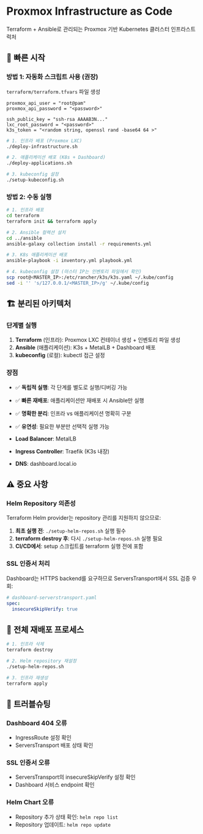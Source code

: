 # Proxmox Infrastructure as Code

Terraform + Ansible로 관리되는 Proxmox 기반 Kubernetes 클러스터 인프라스트럭처

## 🚀 빠른 시작

### 방법 1: 자동화 스크립트 사용 (권장)

`terraform/terraform.tfvars` 파일 생성

```
proxmox_api_user = "root@pam"
proxmox_api_password = "<password>"

ssh_public_key = "ssh-rsa AAAAB3N..."
lxc_root_password = "<password>"
k3s_token = "<random string, openssl rand -base64 64 >"
```

```bash
# 1. 인프라 배포 (Proxmox LXC)
./deploy-infrastructure.sh

# 2. 애플리케이션 배포 (K8s + Dashboard)
./deploy-applications.sh

# 3. kubeconfig 설정
./setup-kubeconfig.sh
```

### 방법 2: 수동 실행

```bash
# 1. 인프라 배포
cd terraform
terraform init && terraform apply

# 2. Ansible 컬렉션 설치
cd ../ansible
ansible-galaxy collection install -r requirements.yml

# 3. K8s 애플리케이션 배포
ansible-playbook -i inventory.yml playbook.yml

# 4. kubeconfig 설정 (마스터 IP는 인벤토리 파일에서 확인)
scp root@<MASTER_IP>:/etc/rancher/k3s/k3s.yaml ~/.kube/config
sed -i '' 's/127.0.0.1/<MASTER_IP>/g' ~/.kube/config
```

## 🏗️ 분리된 아키텍처

### 단계별 실행

1. **Terraform** (인프라): Proxmox LXC 컨테이너 생성 + 인벤토리 파일 생성
2. **Ansible** (애플리케이션): K3s + MetalLB + Dashboard 배포
3. **kubeconfig** (로컬): kubectl 접근 설정

### 장점

- ✅ **독립적 실행**: 각 단계를 별도로 실행/디버깅 가능
- ✅ **빠른 재배포**: 애플리케이션만 재배포 시 Ansible만 실행
- ✅ **명확한 분리**: 인프라 vs 애플리케이션 명확히 구분
- ✅ **유연성**: 필요한 부분만 선택적 실행 가능

- **Load Balancer**: MetalLB
- **Ingress Controller**: Traefik (K3s 내장)
- **DNS**: dashboard.local.io

## ⚠️ 중요 사항

### Helm Repository 의존성

Terraform Helm provider는 repository 관리를 지원하지 않으므로:

1. **최초 실행 전**: `./setup-helm-repos.sh` 실행 필수
2. **terraform destroy 후**: 다시 `./setup-helm-repos.sh` 실행 필요
3. **CI/CD에서**: setup 스크립트를 terraform 실행 전에 포함

### SSL 인증서 처리

Dashboard는 HTTPS backend를 요구하므로 ServersTransport에서 SSL 검증 우회:

```yaml
# dashboard-serverstransport.yaml
spec:
  insecureSkipVerify: true
```

## 🔄 전체 재배포 프로세스

```bash
# 1. 인프라 삭제
terraform destroy

# 2. Helm repository 재설정
./setup-helm-repos.sh

# 3. 인프라 재생성
terraform apply
```

## 📝 트러블슈팅

### Dashboard 404 오류

- IngressRoute 설정 확인
- ServersTransport 배포 상태 확인

### SSL 인증서 오류

- ServersTransport의 insecureSkipVerify 설정 확인
- Dashboard 서비스 endpoint 확인

### Helm Chart 오류

- Repository 추가 상태 확인: `helm repo list`
- Repository 업데이트: `helm repo update`
